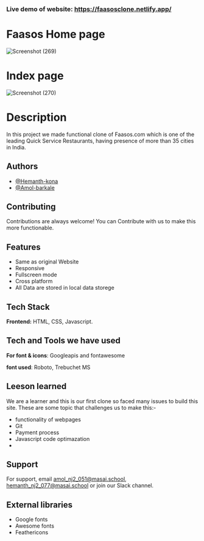 ### Live demo of website: https://faasosclone.netlify.app/


# Faasos Home page
![Screenshot (269)](https://user-images.githubusercontent.com/28835550/122637287-65575600-d10b-11eb-9797-8ab2e8133215.png)
# Index page
![Screenshot (270)](https://user-images.githubusercontent.com/28835550/122637317-933c9a80-d10b-11eb-8a38-c3a25ca1b017.png)

    
# Description

In this project we made functional clone of Faasos.com which is one of the leading Quick Service Restaurants, having presence of more than 35 cities in India.


## Authors

- [@Hemanth-kona](https://github.com/hmntk)
- [@Amol-barkale](https://github.com/amolbarkale)
  
## Contributing

Contributions are always welcome!
You can Contribute with us to make this more functionable.

  
## Features

-  Same as original Website
- Responsive
- Fullscreen mode
- Cross platform
- All Data are stored in local data storege
 
## Tech Stack

**Frontend:** HTML, CSS, Javascript.

  
## Tech and Tools we have used

**For font & icons**: Googleapis and fontawesome

**font used**: Roboto, Trebuchet MS

 
## Leeson learned
We are a learner and this is our first clone so faced many issues to build this site. These are some topic that challenges us to make this:-

- functionality of webpages
- Git
- Payment process
- Javascript code optimazation
- 
## Support
For support, email amol_nj2_051@masai.school, hemanth_nj2_077@masai.school or join our Slack channel.

## External libraries

- Google fonts
- Awesome fonts
- Feathericons
